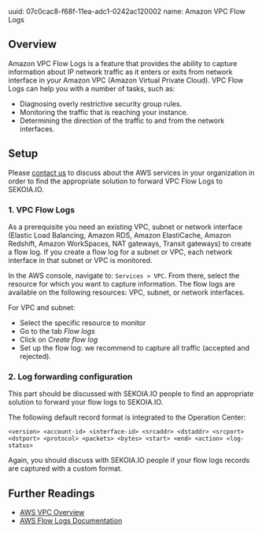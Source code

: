 uuid: 07c0cac8-f68f-11ea-adc1-0242ac120002
name: Amazon VPC Flow Logs 

## Overview
Amazon VPC Flow Logs is a feature that provides the ability to capture information about IP network traffic as it enters or exits from network interface in your Amazon VPC (Amazon Virtual Private Cloud). VPC Flow Logs can help you with a number of tasks, such as:

- Diagnosing overly restrictive security group rules.
- Monitoring the traffic that is reaching your instance.
- Determining the direction of the traffic to and from the network interfaces.

## Setup
Please [contact us](mailto:support@sekoia.io) to discuss about the AWS services in your organization in order to find the appropriate solution to forward VPC Flow Logs to SEKOIA.IO.

### 1. VPC Flow Logs 

As a prerequisite you need an existing VPC, subnet or network interface (Elastic Load Balancing, Amazon RDS, Amazon ElastiCache, Amazon Redshift, Amazon WorkSpaces, NAT gateways, Transit gateways) to create a flow log. If you create a flow log for a subnet or VPC, each network interface in that subnet or VPC is monitored.

In the AWS console, navigate to: `Services > VPC`. From there, select the resource for which you want to capture information. The flow logs are available on the following resources: VPC, subnet, or network interfaces.

For VPC and subnet:

- Select the specific resource to monitor
- Go to the tab *Flow logs*
- Click on *Create flow log*
- Set up the flow log: we recommend to capture all traffic (accepted and rejected).

### 2. Log forwarding configuration

This part should be discussed with SEKOIA.IO people to find an appropriate solution to forward your flow logs to SEKOIA.IO.

The following default record format is integrated to the Operation Center:

```
<version> <account-id> <interface-id> <srcaddr> <dstaddr> <srcport> <dstport> <protocol> <packets> <bytes> <start> <end> <action> <log-status>
```

Again, you should discuss with SEKOIA.IO people if your flow logs records are captured with a custom format.

## Further Readings
- [AWS VPC Overview](https://aws.amazon.com/vpc/)
- [AWS Flow Logs Documentation](https://docs.aws.amazon.com/vpc/latest/userguide/flow-logs.html)
